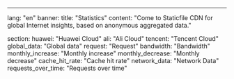 ---
lang: "en"
banner:
  title: "Statistics"
  content: "Come to Staticfile CDN for global Internet insights, based on anonymous aggregated data."

section:
  huawei: "Huawei Cloud"
  ali: "Ali Cloud"
  tencent: "Tencent Cloud"
  global_data: "Global data"
  request: "Request"
  bandwidth: "Bandwidth"
  monthly_increase: "Monthly increase"
  monthly_decrease: "Monthly decrease"
  cache_hit_rate: "Cache hit rate"
  network_data: "Network Data"
  requests_over_time: "Requests over time"